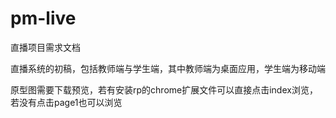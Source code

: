 # pm-live
直播项目需求文档

直播系统的初稿，包括教师端与学生端，其中教师端为桌面应用，学生端为移动端

原型图需要下载预览，若有安装rp的chrome扩展文件可以直接点击index浏览，若没有点击page1也可以浏览
